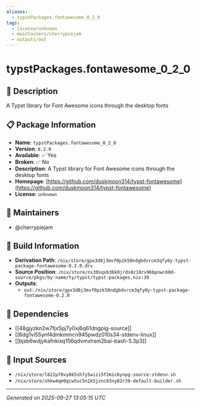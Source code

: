 ```yaml
---
aliases:
  - typstPackages.fontawesome_0_2_0
tags:
  - license/unknown
  - maintainers/cherrypiejam
  - outputs/out
---
```


# typstPackages.fontawesome_0_2_0

## 📝 Description

A Typst library for Font Awesome icons through the desktop fonts

## 📋 Package Information

- **Name**: `typstPackages.fontawesome_0_2_0`
- **Version**: `0.2.0`
- **Available**: ✅ Yes
- **Broken**: ✅ No
- **Description**: A Typst library for Font Awesome icons through the desktop fonts
- **Homepage**: [https://github.com/duskmoon314/typst-fontawesome](https://github.com/duskmoon314/typst-fontawesome)
- **License**: `unknown`
## 👥 Maintainers

- @cherrypiejam


## 🔧 Build Information

- **Derivation Path**: `/nix/store/gpx3d8j3mvf0pzk50ndgbdvrcm3qfy0y-typst-package-fontawesome-0.2.0.drv`
- **Source Position**: `/nix/store/ns30sqxb36k8jrds8z18rv96bpnwc60d-source/pkgs/by-name/ty/typst/typst-packages.nix:39`
- **Outputs**:
  - `out`:  `/nix/store/gpx3d8j3mvf0pzk50ndgbdvrcm3qfy0y-typst-package-fontawesome-0.2.0`

## 🔗 Dependencies

- [[48gjyzkn2w7fjx5pj7y0xj6q61dngpig-source]]
- [[6dg1vi55ynf4dmkmmcn945pwdz010s34-stdenv-linux]]
- [[bjsb6wdjykafnkixq156qdvmxhsm2bai-bash-5.3p3]]

## 📁 Input Sources

- `/nix/store/l622p70vy8k5sh7y5wizi5f2mic6ynpg-source-stdenv.sh`
- `/nix/store/shkw4qm9qcw5sc5n1k5jznc83ny02r39-default-builder.sh`

---
*Generated on 2025-09-27 13:05:15 UTC*
